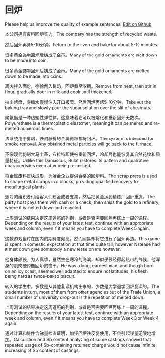 # 回炉

Please help us improve the quality of example sentences! [Edit on Github](https://github.com/jiyushe/jiyu-example-sentence-source/blob/main/chinese/huilu.md)

<p><span class="chinese">本公司拥有废料回炉实力。</span><span class="english">The company has the strength of recycled waste.</span></p>

<p><span class="chinese">然后回炉再烤5-10分钟。</span><span class="english">Return to the oven and bake for about 5-10 minutes.</span></p>

<p><span class="chinese">很多黄金饰物回炉后铸成了金币。</span><span class="english">Many of the gold ornaments are melt down to be made into coin.</span></p>

<p><span class="chinese">很多黄金饰物回炉后铸成了金币。</span><span class="english">Many of the gold ornaments are melted down to be made into coins.</span></p>

<p><span class="chinese">离火拌入面粉，徐徐倒入鲜奶，回炉煮至浓稠。</span><span class="english">Remove from heat, then stir in flour, gradually pour in milk and cook until thickened.</span></p>

<p><span class="chinese">拉出烤盘，将糖水慢慢注入开口板栗。然后回炉再烤5-10分钟。</span><span class="english">Take out the baking tray and slowly pour the sugar solution over the slit of chestnuts.</span></p>

<p><span class="chinese">聚氨酯是一种热塑性弹性体，这意味着它可以被熔化和重新回炉无数次。</span><span class="english">Polyurethane is a thermoplastic elastomer, meaning it can be melted and re-melted numerous times.</span></p>

<p><span class="chinese">该系统用于排烟，任何获得的金属微粒都将回炉。</span><span class="english">The system is intended for smoke removal. Any obtained metal particles will go back to the furnace.</span></p>

<p><span class="chinese">不像现代仿制大马士革，布拉特即使被重新回炉，冷却后也能恢复其自然花纹和质量特征。</span><span class="english">Unlike this Damascus, Bulat restores its pattern and qualitative characteristics even after being re-melted.</span></p>

<p><span class="chinese">将金属废料压块成形，为冶金企业提供合格的回炉料。</span><span class="english">The scrap press is used to shape metal scraps into blocks, providing qualified recovery for metallurgical plants.</span></p>

<p><span class="chinese">派对的组织者付给客人们现金或者支票，然后把黄金运到精炼厂回炉重造。</span><span class="english">The party host pays them with cash or a check, then ships the gold to a refinery, where it is melted down and recycled.</span></p>

<p><span class="chinese">上周测试的结果决定这周遵照的列别，或者是否需要回炉再练上一周的课程。</span><span class="english">Depending on the results of your latest test, continue with an appropriate week and column, even if it means you have to complete Week 5 again.</span></p>

<p><span class="chinese">这款游戏当时在国内的期待度颇高，然而网易却将它进行了回炉再造。</span><span class="english">This game is spent in domestic expectation at that time quite tall, however Netease had it melt down give somebody a new lease on life however.</span></p>

<p><span class="chinese">他身体颀长，为人真挚，虽然生在寒冷的海滨，却似乎很经得起热带的气候，他浑身的肌肉硬的像回炉的饼干。</span><span class="english">He was a long, earnest man, and though born on an icy coast, seemed well adapted to endure hot latitudes, his flesh being hard as twice-baked biscuit.</span></p>

<p><span class="chinese">转入的学生中，多数是从其他复读机构出来的，少数是大学退学回炉复读的。</span><span class="english">The students in turn, most of them from other agencies out of the Trade Union, a small number of university drop-out is the repetition of melted down.</span></p>

<p><span class="chinese">上周测试的结果决定这周遵照的列别，或者是否需要回炉再练上一周的课程。</span><span class="english">Depending on the results of your latest test, continue with an appropriate week and column, even if it means you have to complete Week 3 or Week 4 again.</span></p>

<p><span class="chinese">通过计算和铸件含锑量检查证明，加锑回炉铁反复使用，不会引起锑量无限地增加。</span><span class="english">Calculation and Sb content analyzing of some castings showed that repeated usage of Sb-containing returned charge would not cause infinite increasing of Sb content of castings.</span></p>

